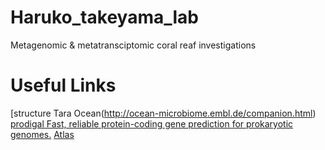 # Haruko_takeyama_lab
Metagenomic &amp; metatransciptomic coral reaf investigations


# Useful Links
[structure Tara Ocean(http://ocean-microbiome.embl.de/companion.html)
[prodigal Fast, reliable protein-coding gene prediction for prokaryotic genomes.](https://github.com/hyattpd/Prodigal)
[Atlas](https://github.com/metagenome-atlas/atlas)
